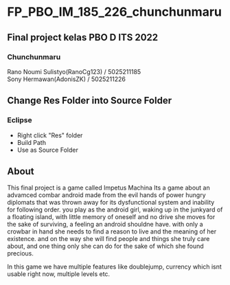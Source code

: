 # FP_PBO_IM_185_226_chunchunmaru

## Final project kelas PBO D ITS 2022 <br />
### Chunchunmaru
Rano Noumi Sulistyo(RanoCg123) / 5025211185 <br />
Sony Hermawan(AdonisZK) / 5025211226 <br />

## Change Res Folder into Source Folder
### Eclipse
- Right click "Res" folder
- Build Path
- Use as Source Folder

## About
This final project is a game called Impetus Machina
Its a game about an advamced combar android made from the evil hands of power hungry diplomats that was thrown away for its dysfunctional system and inability for
following order. you play as the android girl, waking up in the junkyard of a floating island, with little memory of oneself and no drive she moves for the sake of 
surviving, a feeling an android shouldne have. with only a crowbar in hand she needs to find a reason to live and the meaning of her existence. and on the way she will 
find people and things she truly care about, and one thing only she can do for the sake of which she found precious.

In this game we have multiple features like doublejump, currency which isnt usable right now, multiple levels etc.
